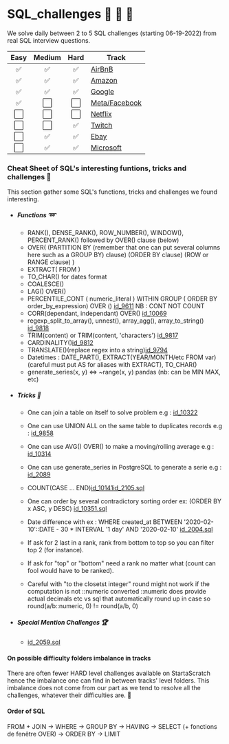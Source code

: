 # SQL_challenges :honey_pot: :honey_pot: :honey_pot: 

We solve daily between 2 to 5 SQL challenges (starting 06-19-2022) from real SQL interview questions.

Easy | Medium | Hard | Track
:---:| :---:|:---:| ---
✅| ✅| ✅| [AirBnB](https://github.com/RKL13/SQL_challenges/tree/main/AirbnbTrack)
✅| ✅| ✅| [Amazon](https://github.com/RKL13/SQL_challenges/tree/main/AmazonTrack)
✅| ✅| ✅| [Google](https://github.com/RKL13/SQL_challenges/tree/main/GoogleTrack)
✅| ⬜️| ⬜️| [Meta/Facebook](https://github.com/RKL13/SQL_challenges/tree/main/MetaFacebookTrack)
⬜️| ⬜️| ⬜️| [Netflix](https://github.com/RKL13/SQL_challenges/tree/main/Netflix)
⬜️| ⬜️| ✅| [Twitch](https://github.com/RKL13/SQL_challenges/tree/main/Twitch)
⬜️| ✅| ✅| [Ebay](https://github.com/RKL13/SQL_challenges/tree/main/Ebay)
⬜️| ✅| ✅| [Microsoft](https://github.com/RKL13/SQL_challenges/tree/main/Microsoft)

### Cheat Sheet of SQL's interesting funtions, tricks and challenges :wrench:

This section gather some SQL's functions, tricks and challenges we found interesting.

+ ##### Functions :loop:

	+ RANK(), DENSE_RANK(), ROW_NUMBER(), WINDOW(), PERCENT_RANK() followed by OVER() clause (below)
	+ OVER( (PARTITION BY (remember that one can put several columns here such as a GROUP BY) clause) (ORDER BY clause) (ROW or RANGE clause) ) 
	+ EXTRACT( FROM )
	+ TO_CHAR() for dates format
	+ COALESCE()
	+ LAG() OVER()
	+ PERCENTILE_CONT ( numeric_literal ) WITHIN GROUP ( ORDER BY order_by_expression) OVER () [id_9611](https://github.com/RKL13/SQL_challenges/blob/main/GoogleTrack/Dificulty_Medium/id_9611_starred.sql) NB : CONT NOT COUNT
	+ CORR(dependant, independant) OVER() [id_10069](https://github.com/RKL13/SQL_challenges/blob/main/GoogleTrack/Difficulty_Hard/id_10069.sql)
	+ regexp_split_to_array(), unnest(), array_agg(), array_to_string() [id_9818](https://github.com/RKL13/SQL_challenges/blob/main/GoogleTrack/Difficulty_Hard/id_9818.sql)
	+ TRIM(content) or TRIM(content, 'characters') [id_9817](https://github.com/RKL13/SQL_challenges/blob/main/GoogleTrack/Difficulty_Hard/id_9817.sql)
	+ CARDINALITY()[id_9812](https://github.com/RKL13/SQL_challenges/blob/main/GoogleTrack/Difficulty_Hard/id_9812.sql)
	+ TRANSLATE()(replace regex into a string)[id_9794](https://github.com/RKL13/SQL_challenges/blob/main/GoogleTrack/Difficulty_Hard/id_9794.sql)
	+ Datetimes : DATE_PART(), EXTRACT(YEAR/MONTH/etc FROM var) (careful must put AS for aliases with EXTRACT), TO_CHAR()
	+ generate_series(x, y) <=> ~range(x, y) pandas (nb: can be MIN MAX, etc)

+ ##### Tricks :stars:

	+ One can join a table on itself to solve problem e.g : [id_10322](https://github.com/RKL13/SQL_challenges/blob/main/AmazonTrack/Dificulty_Medium/id_10322_starred.sql) 

	+ One can use UNION ALL on the same table to duplicates records e.g : [id_9858](https://github.com/RKL13/SQL_challenges/blob/main/AmazonTrack/Dificulty_Medium/id_9858_starred.sql) 

	+ One can use AVG() OVER() to make a moving/rolling average e.g : [id_10314](https://github.com/RKL13/SQL_challenges/blob/main/AmazonTrack/Difficulty_Hard/id_10314_starred.sql)
	
	+ One can use generate_series in PostgreSQL to generate a serie e.g : [id_2089](https://github.com/RKL13/SQL_challenges/blob/main/AmazonTrack/Difficulty_Hard/id_2089.sql)

	+ COUNT(CASE ... END)[id_10141](https://github.com/RKL13/SQL_challenges/blob/main/AmazonTrack/Dificulty_Medium/id_10141_starred.sql)[id_2105.sql](https://github.com/RKL13/SQL_challenges/blob/main/GoogleTrack/Difficulty_Hard/id_2105.sql)

	+ One can order by several contradictory sorting order ex: (ORDER BY x ASC, y DESC) [id_10351.sql](https://github.com/RKL13/SQL_challenges/blob/main/GoogleTrack/Difficulty_Hard/id_10351.sql)

	+ Date difference with ex : WHERE created_at BETWEEN '2020-02-10'::DATE - 30 * INTERVAL '1 day' AND '2020-02-10' [id_2004.sql](https://github.com/RKL13/SQL_challenges/blob/main/MetaFacebookTrack/Difficulty_Easy/id_2004.sql)

	+ If ask for 2 last in a rank, rank from bottom to top so you can filter top 2 (for instance).

	+ If ask for "top" or "bottom" need a rank no matter what (count can fool would have to be ranked).

	+ Careful with "to the closetst integer" round might not work if the computation is not ::numeric converted ::numeric does provide actual decimals etc vs sql that automatically round up in case so round(a/b::numeric, 0) != round(a/b, 0) 

+ ##### Special Mention Challenges :trophy:

	+ [id_2059.sql](https://github.com/RKL13/SQL_challenges/blob/main/AmazonTrack/Difficulty_Hard/id_2059_starred.sql)



#### On possible difficulty folders imbalance in tracks 

There are often fewer HARD level challenges available on StartaScratch hence the imbalance one can find in between tracks' level folders. 
This imbalance does not come from our part as we tend to resolve all the challenges, whatever their difficulties are. :horse_racing:

#### Order of SQL

FROM + JOIN → WHERE → GROUP BY → HAVING → SELECT (+ fonctions de fenêtre OVER) → ORDER BY → LIMIT